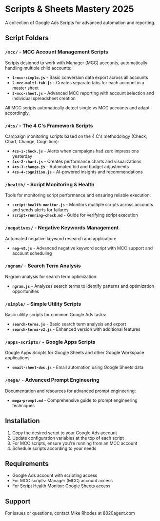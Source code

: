 # Scripts & Sheets Mastery 2025

A collection of Google Ads Scripts for advanced automation and reporting.
 
## Script Folders

### `/mcc/` - MCC Account Management Scripts
Scripts designed to work with Manager (MCC) accounts, automatically handling multiple child accounts:

- **`1-mcc-simple.js`** - Basic conversion data export across all accounts
- **`2-mcc-multi-tab.js`** - Creates separate tabs for each account in a master sheet  
- **`3-mcc-sheet.js`** - Advanced MCC reporting with account selection and individual spreadsheet creation

All MCC scripts automatically detect single vs MCC accounts and adapt accordingly.

### `/4cs/` - The 4 C's Framework Scripts
Campaign monitoring scripts based on the 4 C's methodology (Check, Chart, Change, Cognition):

- **`4cs-1-check.js`** - Alerts when campaigns had zero impressions yesterday
- **`4cs-2-chart.js`** - Creates performance charts and visualizations
- **`4cs-3-change.js`** - Automated bid and budget adjustments
- **`4cs-4-cognition.js`** - AI-powered insights and recommendations

### `/health/` - Script Monitoring & Health
Tools for monitoring script performance and ensuring reliable execution:

- **`script-health-monitor.js`** - Monitors multiple scripts across accounts and sends alerts for failures
- **`script-running-check.md`** - Guide for verifying script execution

### `/negatives/` - Negative Keywords Management
Automated negative keyword research and application:

- **`neg-v8.js`** - Advanced negative keyword script with MCC support and account scheduling

### `/ngram/` - Search Term Analysis
N-gram analysis for search term optimization:

- **`ngram.js`** - Analyzes search terms to identify patterns and optimization opportunities

### `/simple/` - Simple Utility Scripts
Basic utility scripts for common Google Ads tasks:

- **`search-terms.js`** - Basic search term analysis and export
- **`search-terms-v2.js`** - Enhanced version with additional features

### `/apps-scripts/` - Google Apps Scripts
Google Apps Scripts for Google Sheets and other Google Workspace applications:

- **`email-sheet-doc.js`** - Email automation using Google Sheets data

### `/mega/` - Advanced Prompt Engineering
Documentation and resources for advanced prompt engineering:

- **`mega-prompt.md`** - Comprehensive guide to prompt engineering techniques

## Installation

1. Copy the desired script to your Google Ads account
2. Update configuration variables at the top of each script
3. For MCC scripts, ensure you're running from an MCC account
4. Schedule scripts according to your needs

## Requirements

- Google Ads account with scripting access
- For MCC scripts: Manager (MCC) account access
- For Script Health Monitor: Google Sheets access

## Support

For issues or questions, contact Mike Rhodes at 8020agent.com